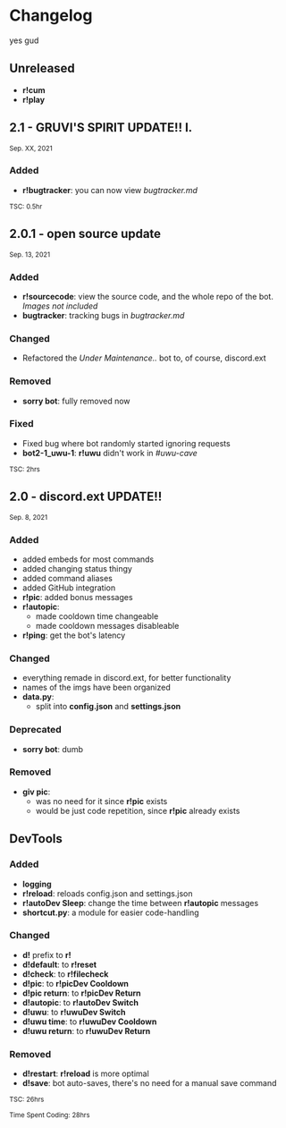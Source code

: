 # Changelog

yes gud



## Unreleased

* **r!cum**
* **r!play**



## 2.1 - GRUVI'S SPIRIT UPDATE!! I.
<sub>Sep. XX, 2021</sub>

### Added

* **r!bugtracker**: you can now view *bugtracker.md*

<sup>TSC: 0.5hr</sup>






## 2.0.1 - open source update
<sub>Sep. 13,  2021</sub>

### Added

* **r!sourcecode**: view the source code, and the whole repo of the bot. *Images not included*
* **bugtracker**: tracking bugs in *bugtracker.md*
  
### Changed

* Refactored the *Under Maintenance..* bot to, of course, discord.ext
  
### Removed

* **sorry bot**: fully removed now

### Fixed

* Fixed bug where bot randomly started ignoring requests
* **bot2-1_uwu-1**: **r!uwu** didn't work in *#uwu-cave*
  
<sup> TSC: 2hrs</sup>



## 2.0 - discord.ext UPDATE!!
<sub>Sep. 8, 2021</sub>

### Added

* added embeds for most commands
* added changing status thingy
* added command aliases
* added GitHub integration
* **r!pic**: added bonus messages
* **r!autopic**: 
  * made cooldown time changeable
  * made cooldown messages disableable
* **r!ping**: get the bot's latency

### Changed

* everything remade in discord.ext, for better functionality
* names of the imgs have been organized
* **data.py**:
  * split into **config.json** and **settings.json**

### Deprecated

* **sorry bot**: dumb

### Removed

* **giv pic**: 
  * was no need for it since **r!pic** exists
  * would be just code repetition, since **r!pic** already exists

## DevTools

### Added

* **logging**
* **r!reload**: reloads config.json and settings.json
* **r!autoDev Sleep**: change the time between **r!autopic** messages
* **shortcut.py**: a module for easier code-handling

### Changed

* **d!** prefix to **r!**
* **d!default**: to **r!reset**
* **d!check**: to **r!filecheck**
* **d!pic**: to **r!picDev Cooldown**
* **d!pic return**: to **r!picDev Return**
* **d!autopic**: to **r!autoDev Switch**
* **d!uwu**: to **r!uwuDev Switch**
* **d!uwu time**: to **r!uwuDev Cooldown**
* **d!uwu return**: to **r!uwuDev Return**
  
### Removed

* **d!restart**: **r!reload** is more optimal
* **d!save**: bot auto-saves, there's no need for a manual save command

<sup> TSC: 26hrs</sup>



<sup>Time Spent Coding: 28hrs</sup>